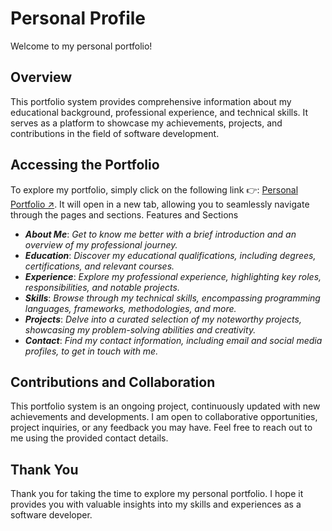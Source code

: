 # Personal Profile

Welcome to my personal portfolio!
## Overview

This portfolio system provides comprehensive information about my educational background, professional experience, and technical skills. It serves as a platform to showcase my achievements, projects, and contributions in the field of software development.
## Accessing the Portfolio

To explore my portfolio, simply click on the following link 👉: <a href="https://melos-simeneh.github.io/personal-profile/" target="_blank">Personal Portfolio ↗</a>. It will open in a new tab, allowing you to seamlessly navigate through the pages and sections.
Features and Sections
- ***About Me***: *Get to know me better with a brief introduction and an overview of my professional journey.*
- ***Education***: *Discover my educational qualifications, including degrees, certifications, and relevant courses.*
- ***Experience***: *Explore my professional experience, highlighting key roles, responsibilities, and notable projects.*
- ***Skills***: *Browse through my technical skills, encompassing programming languages, frameworks, methodologies, and more.*
- ***Projects***: *Delve into a curated selection of my noteworthy projects, showcasing my problem-solving abilities and creativity.*
- ***Contact***: *Find my contact information, including email and social media profiles, to get in touch with me.*

## Contributions and Collaboration

This portfolio system is an ongoing project, continuously updated with new achievements and developments. I am open to collaborative opportunities, project inquiries, or any feedback you may have. Feel free to reach out to me using the provided contact details.
## Thank You

Thank you for taking the time to explore my personal portfolio. I hope it provides you with valuable insights into my skills and experiences as a software developer.
